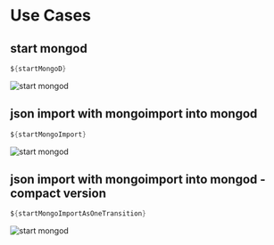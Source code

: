 # Use Cases

## start mongod                                       

```java
${startMongoD}
```

![start mongod](${startMongoD.graph.svg})
               
## json import with mongoimport into mongod

```java
${startMongoImport}
```

![start mongod](${startMongoImport.graph.svg})

## json import with mongoimport into mongod - compact version

```java
${startMongoImportAsOneTransition}
```

![start mongod](${startMongoImportAsOneTransition.graph.svg})

